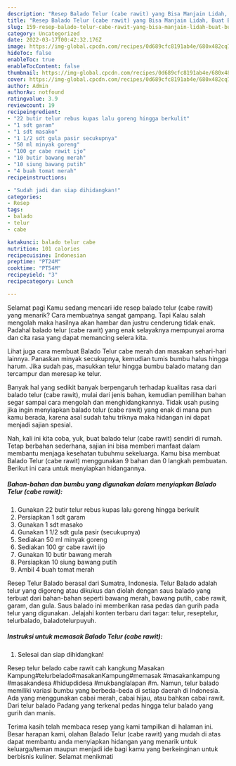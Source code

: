 ```yaml
---
description: "Resep Balado Telur (cabe rawit) yang Bisa Manjain Lidah, Buat Buka Puasa Enak Banget"
title: "Resep Balado Telur (cabe rawit) yang Bisa Manjain Lidah, Buat Buka Puasa Enak Banget"
slug: 159-resep-balado-telur-cabe-rawit-yang-bisa-manjain-lidah-buat-buka-puasa-enak-banget
category: Uncategorized
date: 2022-03-17T00:42:32.176Z
image: https://img-global.cpcdn.com/recipes/0d689cfc8191ab4e/680x482cq70/balado-telur-cabe-rawit-foto-resep-utama.jpg
hideToc: false
enableToc: true
enableTocContent: false
thumbnail: https://img-global.cpcdn.com/recipes/0d689cfc8191ab4e/680x482cq70/balado-telur-cabe-rawit-foto-resep-utama.jpg
cover: https://img-global.cpcdn.com/recipes/0d689cfc8191ab4e/680x482cq70/balado-telur-cabe-rawit-foto-resep-utama.jpg
author: Admin
authorAv: notfound
ratingvalue: 3.9
reviewcount: 19
recipeingredient:
- "22 butir telur rebus kupas lalu goreng hingga berkulit"
- "1 sdt garam"
- "1 sdt masako"
- "1 1/2 sdt gula pasir secukupnya"
- "50 ml minyak goreng"
- "100 gr cabe rawit ijo"
- "10 butir bawang merah"
- "10 siung bawang putih"
- "4 buah tomat merah"
recipeinstructions:

- "Sudah jadi dan siap dihidangkan!"
categories:
- Resep
tags:
- balado
- telur
- cabe

katakunci: balado telur cabe 
nutrition: 101 calories
recipecuisine: Indonesian
preptime: "PT24M"
cooktime: "PT54M"
recipeyield: "3"
recipecategory: Lunch

---
```



Selamat pagi Kamu sedang mencari ide resep balado telur (cabe rawit) yang menarik? Cara membuatnya sangat gampang. Tapi Kalau salah mengolah maka hasilnya akan hambar dan justru cenderung tidak enak. Padahal balado telur (cabe rawit) yang enak selayaknya mempunyai aroma dan cita rasa yang dapat memancing selera kita.


Lihat juga cara membuat Balado Telur cabe merah dan masakan sehari-hari lainnya. Panaskan minyak secukupnya, kemudian tumis bumbu halus hingga harum. Jika sudah pas, masukkan telur hingga bumbu balado matang dan tercampur dan meresap ke telur.

Banyak hal yang sedikit banyak berpengaruh terhadap kualitas rasa dari balado telur (cabe rawit), mulai dari jenis bahan, kemudian pemilihan bahan segar sampai cara mengolah dan menghidangkannya. Tidak usah pusing jika ingin menyiapkan balado telur (cabe rawit) yang enak di mana pun kamu berada, karena asal sudah tahu triknya maka hidangan ini dapat menjadi sajian spesial.


Nah, kali ini kita coba, yuk, buat balado telur (cabe rawit) sendiri di rumah. Tetap berbahan sederhana, sajian ini bisa memberi manfaat dalam membantu menjaga kesehatan tubuhmu sekeluarga. Kamu bisa membuat Balado Telur (cabe rawit) menggunakan 9 bahan dan 0 langkah pembuatan. Berikut ini cara untuk menyiapkan hidangannya.

<!--inarticleads1-->

##### Bahan-bahan dan bumbu yang digunakan dalam menyiapkan Balado Telur (cabe rawit):

1. Gunakan 22 butir telur rebus kupas lalu goreng hingga berkulit
1. Persiapkan 1 sdt garam
1. Gunakan 1 sdt masako
1. Gunakan 1 1/2 sdt gula pasir (secukupnya)
1. Sediakan 50 ml minyak goreng
1. Sediakan 100 gr cabe rawit ijo
1. Gunakan 10 butir bawang merah
1. Persiapkan 10 siung bawang putih
1. Ambil 4 buah tomat merah


Resep Telur Balado berasal dari Sumatra, Indonesia. Telur Balado adalah telur yang digoreng atau dikukus dan diolah dengan saus balado yang terbuat dari bahan-bahan seperti bawang merah, bawang putih, cabe rawit, garam, dan gula. Saus balado ini memberikan rasa pedas dan gurih pada telur yang digunakan. Jelajahi konten terbaru dari tagar: telur, reseptelur, telurbalado, baladotelurpuyuh. 

<!--inarticleads2-->

##### Instruksi untuk memasak Balado Telur (cabe rawit):


1. Selesai dan siap dihidangkan!

Resep telur belado cabe rawit cah kangkung Masakan Kampung#telurbelado#masakanKampung#memasak #masakankampung #masakandesa #hidupdidesa #mukbanglalapan #m. Namun, telur balado memiliki variasi bumbu yang berbeda-beda di setiap daerah di Indonesia. Ada yang menggunakan cabai merah, cabai hijau, atau bahkan cabai rawit. Dari telur balado Padang yang terkenal pedas hingga telur balado yang gurih dan manis. 

Terima kasih telah membaca resep yang kami tampilkan di halaman ini. Besar harapan kami, olahan Balado Telur (cabe rawit) yang mudah di atas dapat membantu anda menyiapkan hidangan yang menarik untuk keluarga/teman maupun menjadi ide bagi kamu yang berkeinginan untuk berbisnis kuliner. Selamat menikmati
